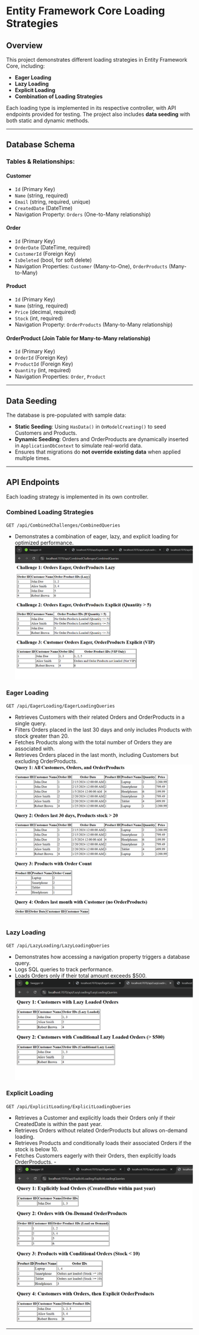 # Entity Framework Core Loading Strategies

## Overview
This project demonstrates different loading strategies in Entity Framework Core, including:
- **Eager Loading**
- **Lazy Loading**
- **Explicit Loading**
- **Combination of Loading Strategies**

Each loading type is implemented in its respective controller, with API endpoints provided for testing. The project also includes **data seeding** with both static and dynamic methods.

---

## Database Schema
### **Tables & Relationships:**
#### **Customer**
- `Id` (Primary Key)
- `Name` (string, required)
- `Email` (string, required, unique)
- `CreatedDate` (DateTime)
- Navigation Property: `Orders` (One-to-Many relationship)

#### **Order**
- `Id` (Primary Key)
- `OrderDate` (DateTime, required)
- `CustomerId` (Foreign Key)
- `IsDeleted` (bool, for soft delete)
- Navigation Properties: `Customer` (Many-to-One), `OrderProducts` (Many-to-Many)

#### **Product**
- `Id` (Primary Key)
- `Name` (string, required)
- `Price` (decimal, required)
- `Stock` (int, required)
- Navigation Property: `OrderProducts` (Many-to-Many relationship)

#### **OrderProduct** (Join Table for Many-to-Many relationship)
- `Id` (Primary Key)
- `OrderId` (Foreign Key)
- `ProductId` (Foreign Key)
- `Quantity` (int, required)
- Navigation Properties: `Order`, `Product`

---

## Data Seeding
The database is pre-populated with sample data:
- **Static Seeding**: Using `HasData()` in `OnModelCreating()` to seed Customers and Products.
- **Dynamic Seeding**: Orders and OrderProducts are dynamically inserted in `ApplicationDbContext` to simulate real-world data.
- Ensures that migrations do **not override existing data** when applied multiple times.

---

## API Endpoints
Each loading strategy is implemented in its own controller.

### **Combined Loading Strategies**
`GET /api/CombinedChallenges/CombinedQueries`
- Demonstrates a combination of eager, lazy, and explicit loading for optimized performance.
![](./Outputs/4.png)

### **Eager Loading**
`GET /api/EagerLoading/EagerLoadingQueries`
- Retrieves Customers with their related Orders and OrderProducts in a single query.
- Filters Orders placed in the last 30 days and only includes Products with stock greater than 20.
- Fetches Products along with the total number of Orders they are associated with.
- Retrieves Orders placed in the last month, including Customers but excluding OrderProducts.
![](./Outputs/1.png)

### **Lazy Loading**
`GET /api/LazyLoading/LazyLoadingQueries`
- Demonstrates how accessing a navigation property triggers a database query.
- Logs SQL queries to track performance.
- Loads Orders only if their total amount exceeds $500.
![](./Outputs/2.png)

### **Explicit Loading**
`GET /api/ExplicitLoading/ExplicitLoadingQueries`
- Retrieves a Customer and explicitly loads their Orders only if their CreatedDate is within the past year.
- Retrieves Orders without related OrderProducts but allows on-demand loading.
- Retrieves Products and conditionally loads their associated Orders if the stock is below 10.
- Fetches Customers eagerly with their Orders, then explicitly loads OrderProducts.
-![](./Outputs/3.png)
---
